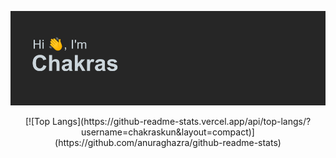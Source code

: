 ![Screenshot](header.png)

<p align="center" width="100%">
  [![Top Langs](https://github-readme-stats.vercel.app/api/top-langs/?username=chakraskun&layout=compact)](https://github.com/anuraghazra/github-readme-stats)
</p>
